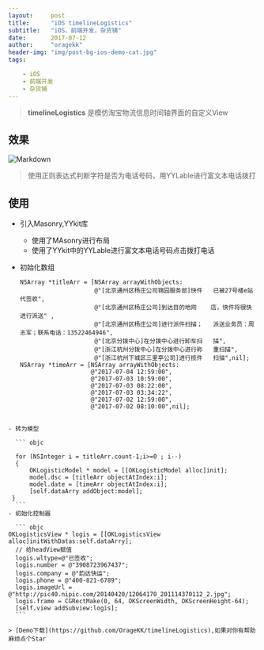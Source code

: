 ```yaml
---
layout:     post
title:      "iOS timelineLogistics"
subtitle:   "iOS，前端开发，杂货铺"
date:       2017-07-12
author:     "oragekk"
header-img: "img/post-bg-ios-demo-cat.jpg"
tags:

    - iOS
    - 前端开发
    - 杂货铺 
---
```

> **timelineLogistics** 是模仿淘宝物流信息时间轴界面的自定义View

## 效果

![Markdown](http://i4.piimg.com/1949/af2a87e889d29664.png)

> 使用正则表达式判断字符是否为电话号码，用YYLable进行富文本电话拨打

## 使用
 - 引入Masonry,YYkit库
 	- 使用了MAsonry进行布局
 	- 使用了YYkit中的YYLable进行富文本电话号码点击拨打电话 
 - 初始化数组
  
 	``` objc
 	NSArray *titleArr = [NSArray arrayWithObjects:
                         @"[北京通州区杨庄公司锦园服务部]快件	已被27号楼e站代签收",
                         @"[北京通州区杨庄公司]到达目的地网	店，快件将很快进行派送" ,
                         @"[北京通州区杨庄公司]进行派件扫描；	派送业务员：周志军；联系电话：13522464946",
                         @"[北京分拨中心]在分拨中心进行卸车扫	描",
                         @"[浙江杭州分拨中心]在分拨中心进行称	重扫描",
                         @"[浙江杭州下城区三里亭公司]进行揽件	扫描",nil];
   NSArray *timeArr = [NSArray arrayWithObjects:
                        @"2017-07-04 12:59:00",
                        @"2017-07-03 10:59:00",
                        @"2017-07-03 08:22:00",
                        @"2017-07-03 03:34:22",
                        @"2017-07-02 12:59:00",
                        @"2017-07-02 08:10:00",nil];
  ```
                        
 - 转为模型
 
	``` objc
	
	for (NSInteger i = titleArr.count-1;i>=0 ; i--) 
	{
   		OKLogisticModel * model = [[OKLogisticModel alloc]init];
        model.dsc = [titleArr objectAtIndex:i];
        model.date = [timeArr objectAtIndex:i];
        [self.dataArry addObject:model];
   }
 	```  	
 - 初始化控制器
  
	``` objc
 OKLogisticsView * logis = [[OKLogisticsView alloc]initWithDatas:self.dataArry];
    // 给headView赋值
    logis.wltype=@"已签收";
    logis.number = @"3908723967437";
    logis.company = @"韵达快运";
    logis.phone = @"400-821-6789";
    logis.imageUrl = @"http://pic40.nipic.com/20140420/12064170_201114370112_2.jpg";
    logis.frame = CGRectMake(0, 64, OKScreenWidth, OKScreenHeight-64);
    [self.view addSubview:logis];
    ```

> [Demo下载](https://github.com/OrageKK/timelineLogistics),如果对你有帮助麻烦点个Star